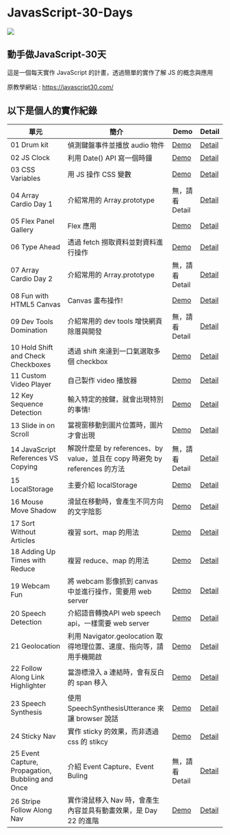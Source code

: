 # JavasScript-30-Days
<img src="https://camo.githubusercontent.com/13a16597bc17b350b043e30ab701082fc276d3c4/68747470733a2f2f6a61766173637269707433302e636f6d2f696d616765732f4a53332d736f6369616c2d73686172652e706e67">
<h2>動手做JavaScript-30天</h2>
<p>這是一個每天實作 JavaScript 的計畫，透過簡單的實作了解 JS 的概念與應用</p>
<p>原教學網站 : <a href="https://javascript30.com/">https://javascript30.com/</a></p>

<h2>以下是個人的實作紀錄</h2>

<table>
  <thead width="100%">
    <tr>
      <th>單元</th>
      <th>簡介</th>
      <th>Demo</th>
      <th>Detail</th>
    </tr>
  </thead>
  <tbody>
    <tr>
      <td>01 Drum kit</td>
      <td>偵測鍵盤事件並播放 audio 物件</td>
      <td><a href="https://wilightmoment.github.io/JavasScript-30-Days/01%20-%20JavaScript%20Drum%20Kit/">Demo</a></td>
      <td><a href="https://github.com/Wilightmoment/JavasScript-30-Days/tree/master/01%20-%20JavaScript%20Drum%20Kit">Detail</a></td>
    </tr>
    <tr>
      <td>02 JS Clock</td>
      <td>利用 Date() API 寫一個時鐘</td>
      <td><a href="https://wilightmoment.github.io/JavasScript-30-Days/02%20-%20JS%20and%20CSS%20Clock/">Demo</a></td>
      <td><a href="https://github.com/Wilightmoment/JavasScript-30-Days/tree/master/02%20-%20JS%20and%20CSS%20Clock">Detail</a></td>
    </tr>
    <tr>
      <td>03 CSS Variables</td>
      <td>用 JS 操作 CSS 變數</td>
      <td><a href="https://wilightmoment.github.io/JavasScript-30-Days/03 - CSS Variables/">Demo</a></td>
      <td><a href="https://github.com/Wilightmoment/JavasScript-30-Days/tree/master/03 - CSS Variables">Detail</a></td>
    </tr>
    <tr>
      <td>04 Array Cardio Day 1</td>
      <td>介紹常用的 Array.prototype</td>
      <td>無，請看 Detail</td>
      <td><a href="https://github.com/Wilightmoment/JavasScript-30-Days/tree/master/03 - CSS Variables">Detail</a></td>
    </tr>
    <tr>
      <td>05 Flex Panel Gallery</td>
      <td>Flex 應用</td>
      <td><a href="https://wilightmoment.github.io/JavasScript-30-Days/05 - Flex Panel Gallery/">Demo</a></td>
      <td><a href="https://github.com/Wilightmoment/JavasScript-30-Days/tree/master/05 - Flex Panel Gallery">Detail</a></td>
    </tr>
    <tr>
      <td>06 Type Ahead</td>
      <td>透過 fetch 撈取資料並對資料進行操作</td>
      <td><a href="https://wilightmoment.github.io/JavasScript-30-Days/06 - Type Ahead/">Demo</a></td>
      <td><a href="https://github.com/Wilightmoment/JavasScript-30-Days/tree/master/06 - Type Ahead">Detail</a></td>
    </tr>
    <tr>
      <td>07 Array Cardio Day 2</td>
      <td>介紹常用的 Array.prototype</td>
      <td>無，請看 Detail</td>
      <td><a href="https://github.com/Wilightmoment/JavasScript-30-Days/tree/master/07 - Array Cardio Day 2">Detail</a></td>
    </tr>
    <tr>
      <td>08 Fun with HTML5 Canvas</td>
      <td>Canvas 畫布操作!</td>
      <td><a href="https://wilightmoment.github.io/JavasScript-30-Days/08 - Fun with HTML5 Canvas/">Demo</a></td>
      <td><a href="https://github.com/Wilightmoment/JavasScript-30-Days/tree/master/08 - Fun with HTML5 Canvas">Detail</a></td>
    </tr>
    <tr>
      <td>09 Dev Tools Domination</td>
      <td>介紹常用的 dev tools 增快網頁除厝與開發</td>
      <td>無，請看 Detail</td>
      <td><a href="https://github.com/Wilightmoment/JavasScript-30-Days/tree/master/09 - Dev Tools Domination">Detail</a></td>
    </tr>
    <tr>
      <td>10 Hold Shift and Check Checkboxes</td>
      <td>透過 shift 來達到一口氣選取多個 checkbox</td>
      <td><a href="https://wilightmoment.github.io/JavasScript-30-Days/10 - Hold Shift and Check Checkboxes/">Demo</a></td>
      <td><a href="https://github.com/Wilightmoment/JavasScript-30-Days/tree/master/10 - Hold Shift and Check Checkboxes">Detail</a>      </td>
    </tr>
    <tr>
      <td>11 Custom Video Player</td>
      <td>自己製作 video 播放器</td>
      <td><a href="https://wilightmoment.github.io/JavasScript-30-Days/11 - Custom Video Player">Demo</a></td>
      <td><a href="https://github.com/Wilightmoment/JavasScript-30-Days/tree/master/11 - Custom Video Player">Detail</a></td>
    </tr>
    <tr>
      <td>12 Key Sequence Detection</td>
      <td>輸入特定的按鍵，就會出現特別的事情!</td>
      <td><a href="https://wilightmoment.github.io/JavasScript-30-Days/12 - Key Sequence Detection">Demo</a></td>
      <td><a href="https://github.com/Wilightmoment/JavasScript-30-Days/tree/master/12 - Key Sequence Detection">Detail</a></td>
    </tr>
    <tr>
      <td>13 Slide in on Scroll</td>
      <td>當視窗移動到圖片位置時，圖片才會出現</td>
      <td><a href="https://wilightmoment.github.io/JavasScript-30-Days/13 - Slide in on Scroll">Demo</a></td>
      <td><a href="https://github.com/Wilightmoment/JavasScript-30-Days/tree/master/13 - Slide in on Scroll">Detail</a></td>
    </tr>
    <tr>
      <td>14 JavaScript References VS Copying</td>
      <td>解說什麼是 by references、by value，並且在 copy 時避免 by references 的方法</td>
      <td>無，請看 Detail</td>
      <td><a href="https://github.com/Wilightmoment/JavasScript-30-Days/tree/master/14 - JavaScript References VS Copying">Detail</a></td>
    </tr>
    <tr>
      <td>15 LocalStorage</td>
      <td>主要介紹 localStorage</td>
      <td><a href="https://wilightmoment.github.io/JavasScript-30-Days/15 - LocalStorage">Demo</a></td>
      <td><a href="https://github.com/Wilightmoment/JavasScript-30-Days/tree/master/15 - LocalStorage">Detail</a></td>
    </tr>
    <tr>
      <td>16 Mouse Move Shadow</td>
      <td>滑鼠在移動時，會產生不同方向的文字陰影</td>
      <td><a href="https://wilightmoment.github.io/JavasScript-30-Days/16 - Mouse Move Shadow">Demo</a></td>
      <td><a href="https://github.com/Wilightmoment/JavasScript-30-Days/tree/master/16 - Mouse Move Shadow">Detail</a></td>
    </tr>
    <tr>
      <td>17 Sort Without Articles</td>
      <td>複習 sort、map 的用法</td>
      <td><a href="https://wilightmoment.github.io/JavasScript-30-Days/17 - Sort Without Articles">Demo</a></td>
      <td><a href="https://github.com/Wilightmoment/JavasScript-30-Days/tree/master/17 - Sort Without Articles">Detail</a></td>
    </tr>
    <tr>
      <td>18 Adding Up Times with Reduce</td>
      <td>複習 reduce、map 的用法</td>
      <td><a href="https://wilightmoment.github.io/JavasScript-30-Days/18 - Adding Up Times with Reduce">Demo</a></td>
      <td><a href="https://github.com/Wilightmoment/JavasScript-30-Days/tree/master/18 - Adding Up Times with Reduce">Detail</a></td>
    </tr>
    <tr>
      <td>19 Webcam Fun</td>
      <td>將 webcam 影像抓到 canvas 中並進行操作，需要用 web server</td>
      <td><a href="https://wilightmoment.github.io/JavasScript-30-Days/19 - Webcam Fun">Demo</a></td>
      <td><a href="https://github.com/Wilightmoment/JavasScript-30-Days/tree/master/19 - Webcam Fun">Detail</a></td>
    </tr>
    <tr>
      <td>20 Speech Detection</td>
      <td>介紹語音轉換API web speech api，一樣需要 web server</td>
      <td><a href="https://wilightmoment.github.io/JavasScript-30-Days/20 - Speech Detection">Demo</a></td>
      <td><a href="https://github.com/Wilightmoment/JavasScript-30-Days/tree/master/20 - Speech Detection">Detail</a></td>
    </tr>
    <tr>
      <td>21 Geolocation</td>
      <td>利用 Navigator.geolocation 取得地理位置、速度、指向等，請用手機開啟</td>
      <td><a href="https://wilightmoment.github.io/JavasScript-30-Days/21 - Geolocation">Demo</a></td>
      <td><a href="https://github.com/Wilightmoment/JavasScript-30-Days/tree/master/21 - Geolocation">Detail</a></td>
    </tr>
    <tr>
      <td>22 Follow Along Link Highlighter</td>
      <td>當游標滑入 a 連結時，會有反白的 span 移入</td>
      <td><a href="https://wilightmoment.github.io/JavasScript-30-Days/22 - Follow Along Link Highlighter">Demo</a></td>
      <td><a href="https://github.com/Wilightmoment/JavasScript-30-Days/tree/master/22 - Follow Along Link Highlighter">Detail</a></td>
    </tr>
    <tr>
      <td>23 Speech Synthesis</td>
      <td>使用 SpeechSynthesisUtterance 來讓 browser 說話</td>
      <td><a href="https://wilightmoment.github.io/JavasScript-30-Days/23 - Speech Synthesis">Demo</a></td>
      <td><a href="https://github.com/Wilightmoment/JavasScript-30-Days/tree/master/23 - Speech Synthesis">Detail</a></td>
    </tr>
    <tr>
      <td>24 Sticky Nav</td>
      <td>實作 sticky 的效果，而非透過 css 的 stikcy</td>
      <td><a href="https://wilightmoment.github.io/JavasScript-30-Days/24 - Sticky Nav">Demo</a></td>
      <td><a href="https://github.com/Wilightmoment/JavasScript-30-Days/tree/master/24 - Sticky Nav">Detail</a></td>
    </tr>
    <tr>
      <td>25 Event Capture, Propagation, Bubbling and Once</td>
      <td>介紹 Event Capture、Event Buling</td>
      <td>無，請看 Detail</td>
      <td><a href="https://github.com/Wilightmoment/JavasScript-30-Days/tree/master/25 - Event Capture, Propagation, Bubbling and Once">Detail</a></td>
    </tr>
    <tr>
      <td>26 Stripe Follow Along Nav</td>
      <td>實作滑鼠移入 Nav 時，會產生內容並具有動畫效果，是 Day 22 的進階</td>
      <td><a href="https://wilightmoment.github.io/JavasScript-30-Days/26 - Stripe Follow Along Nav">Demo</a></td>
      <td><a href="https://github.com/Wilightmoment/JavasScript-30-Days/tree/master/26 - Stripe Follow Along Nav">Detail</a></td>
    </tr>
  </tbody>
  
</table>
